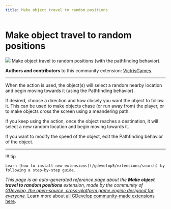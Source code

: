 ```yaml
---
title: Make object travel to random positions
---
```

# Make object travel to random positions

![](https://resources.gdevelop-app.com/assets/Icons/axis-arrow.svg)
Make object travel to random positions (with the pathfinding behavior).

**Authors and contributors** to this community extension: [VictrisGames](https://gd.games/VictrisGames).

---

When the action is used, the object(s) will select a random nearby location and begin moving towards it (using the Pathfinding behavior). 

If desired, choose a direction and how closely you want the object to follow it.  This can be used to make objects chase (or run away from) the player, or to make objects cross the screen using a meandering path.

If you keep using the action, once the object reaches a destination, it will select a new random location and begin moving towards it.

If you want to modify the speed of the object, edit the Pathfinding behavior of the object.

---

!!! tip

    Learn [how to install new extensions](/gdevelop5/extensions/search) by following a step-by-step guide.

*This page is an auto-generated reference page about the **Make object travel to random positions** extension, made by the community of [GDevelop, the open-source, cross-platform game engine designed for everyone](https://gdevelop.io/).* Learn more about [all GDevelop community-made extensions here](/gdevelop5/extensions).